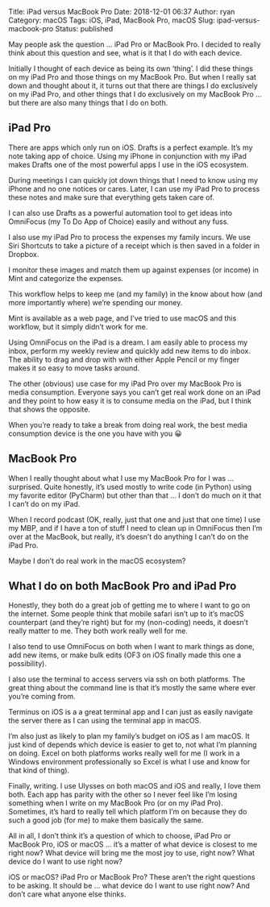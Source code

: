 Title: iPad versus MacBook Pro
Date: 2018-12-01 06:37
Author: ryan
Category: macOS
Tags: iOS, iPad, MacBook Pro, macOS
Slug: ipad-versus-macbook-pro
Status: published

May people ask the question ... iPad Pro or MacBook Pro. I decided to really think about this question and see, what is it that I do with each device.

Initially I thought of each device as being its own ‘thing’. I did these things on my iPad Pro and those things on my MacBook Pro. But when I really sat down and thought about it, it turns out that there are things I do exclusively on my iPad Pro, and other things that I do exclusively on my MacBook Pro ... but there are also many things that I do on both.

## iPad Pro

There are apps which only run on iOS. Drafts is a perfect example. It’s my note taking app of choice. Using my iPhone in conjunction with my iPad makes Drafts one of the most powerful apps I use in the iOS ecosystem.

During meetings I can quickly jot down things that I need to know using my iPhone and no one notices or cares. Later, I can use my iPad Pro to process these notes and make sure that everything gets taken care of.

I can also use Drafts as a powerful automation tool to get ideas into OmniFocus (my To Do App of Choice) easily and without any fuss.

I also use my iPad Pro to process the expenses my family incurs. We use Siri Shortcuts to take a picture of a receipt which is then saved in a folder in Dropbox.

I monitor these images and match them up against expenses (or income) in Mint and categorize the expenses.

This workflow helps to keep me (and my family) in the know about how (and more importantly where) we’re spending our money.

Mint is available as a web page, and I’ve tried to use macOS and this workflow, but it simply didn’t work for me.

Using OmniFocus on the iPad is a dream. I am easily able to process my inbox, perform my weekly review and quickly add new items to do inbox. The ability to drag and drop with with either Apple Pencil or my finger makes it so easy to move tasks around.

The other (obvious) use case for my iPad Pro over my MacBook Pro is media consumption. Everyone says you can’t get real work done on an iPad and they point to how easy it is to consume media on the iPad, but I think that shows the opposite.

When you’re ready to take a break from doing real work, the best media consumption device is the one you have with you 😀

## MacBook Pro

When I really thought about what I use my MacBook Pro for I was ... surprised. Quite honestly, it’s used mostly to write code (in Python) using my favorite editor (PyCharm) but other than that ... I don’t do much on it that I can’t do on my iPad.

When I record podcast (OK, really, just that one and just that one time) I use my MBP, and if I have a ton of stuff I need to clean up in OmniFocus then I’m over at the MacBook, but really, it’s doesn’t do anything I can’t do on the iPad Pro.

Maybe I don’t do real work in the macOS ecosystem?

## What I do on both MacBook Pro and iPad Pro

Honestly, they both do a great job of getting me to where I want to go on the internet. Some people think that mobile safari isn’t up to it’s macOS counterpart (and they’re right) but for my (non-coding) needs, it doesn’t really matter to me. They both work really well for me.

I also tend to use OmniFocus on both when I want to mark things as done, add new items, or make bulk edits (OF3 on iOS finally made this one a possibility).

I also use the terminal to access servers via ssh on both platforms. The great thing about the command line is that it’s mostly the same where ever you’re coming from.

Terminus on iOS is a a great terminal app and I can just as easily navigate the server there as I can using the terminal app in macOS.

I’m also just as likely to plan my family’s budget on iOS as I am macOS. It just kind of depends which device is easier to get to, not what I’m planning on doing. Excel on both platforms works really well for me (I work in a Windows environment professionally so Excel is what I use and know for that kind of thing).

Finally, writing. I use Ulysses on both macOS and iOS and really, I love them both. Each app has parity with the other so I never feel like I’m losing something when I write on my MacBook Pro (or on my iPad Pro). Sometimes, it’s hard to really tell which platform I’m on because they do such a good job (for me) to make them basically the same.

All in all, I don’t think it’s a question of which to choose, iPad Pro or MacBook Pro, iOS or macOS ... it’s a matter of what device is closest to me right now? What device will bring me the most joy to use, right now? What device do I want to use right now?

iOS or macOS? iPad Pro or MacBook Pro? These aren’t the right questions to be asking. It should be ... what device do I want to use right now? And don’t care what anyone else thinks.
